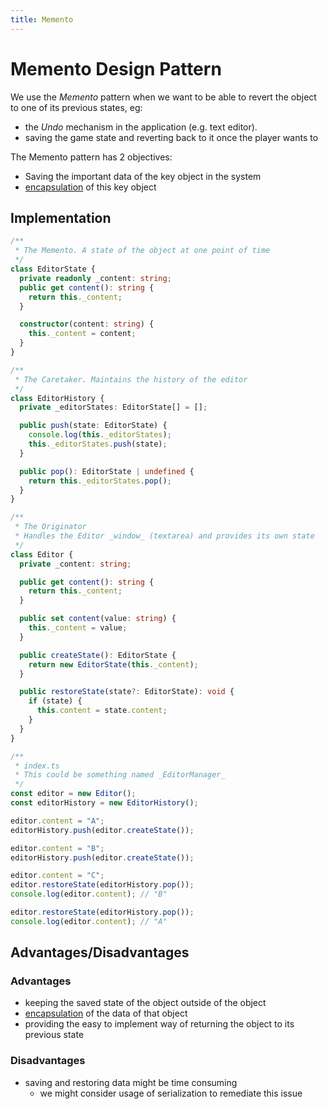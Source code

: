 ```yaml
---
title: Memento
---
```


# Memento Design Pattern

We use the _Memento_ pattern when we want to be able to revert the object to one of its previous states, eg:

- the _Undo_ mechanism in the application (e.g. text editor).
- saving the game state and reverting back to it once the player wants to

The Memento pattern has 2 objectives:

- Saving the important data of the key object in the system
- [encapsulation](/Knowledge/OOP/encapsulation.md) of this key object

## Implementation

```ts
/**
 * The Memento. A state of the object at one point of time
 */
class EditorState {
  private readonly _content: string;
  public get content(): string {
    return this._content;
  }

  constructor(content: string) {
    this._content = content;
  }
}
```

```ts
/**
 * The Caretaker. Maintains the history of the editor
 */
class EditorHistory {
  private _editorStates: EditorState[] = [];

  public push(state: EditorState) {
    console.log(this._editorStates);
    this._editorStates.push(state);
  }

  public pop(): EditorState | undefined {
    return this._editorStates.pop();
  }
}
```

```ts
/**
 * The Originator
 * Handles the Editor _window_ (textarea) and provides its own state
 */
class Editor {
  private _content: string;

  public get content(): string {
    return this._content;
  }

  public set content(value: string) {
    this._content = value;
  }

  public createState(): EditorState {
    return new EditorState(this._content);
  }

  public restoreState(state?: EditorState): void {
    if (state) {
      this.content = state.content;
    }
  }
}
```

```ts
/**
 * index.ts
 * This could be something named _EditorManager_
 */
const editor = new Editor();
const editorHistory = new EditorHistory();

editor.content = "A";
editorHistory.push(editor.createState());

editor.content = "B";
editorHistory.push(editor.createState());

editor.content = "C";
editor.restoreState(editorHistory.pop());
console.log(editor.content); // "B"

editor.restoreState(editorHistory.pop());
console.log(editor.content); // "A"
```

## Advantages/Disadvantages

### Advantages

- keeping the saved state of the object outside of the object
- [encapsulation](/Knowledge/OOP/encapsulation.md) of the data of that object
- providing the easy to implement way of returning the object to its previous state

### Disadvantages

- saving and restoring data might be time consuming
  - we might consider usage of serialization to remediate this issue
